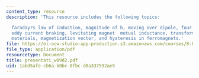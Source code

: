 ```yaml
---
content_type: resource
description: 'This resource includes the following topics:

  faraday?s law of induction, magnitude of b, moving over dipole, four prs questions,
  eddy current braking, levitating magnet  mutual inductance, transformer, magnetic
  materials, magnetization vector, and hysteresis in ferromagnets.'
file: https://ol-ocw-studio-app-production.s3.amazonaws.com/courses/8-02t-electricity-and-magnetism-spring-2005/1abd5afecb6ab0bc8fbcd0a337592ae9_presentati_w09d2.pdf
file_type: application/pdf
resourcetype: Document
title: presentati_w09d2.pdf
uid: 1abd5afe-cb6a-b0bc-8fbc-d0a337592ae9
---
```


